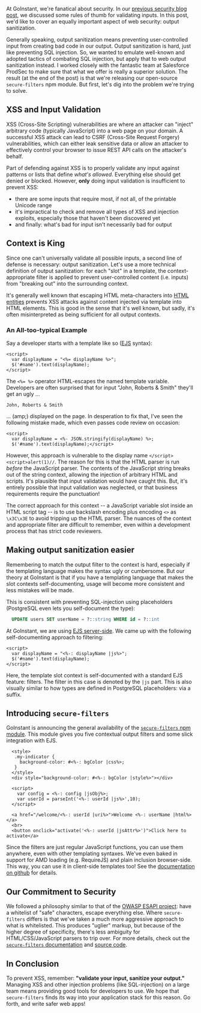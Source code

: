 At GoInstant, we're fanatical about security. In our [previous security blog post](https://goinstant.com/blog/...), we discussed some rules of thumb for validating inputs. In this post, we'd like to cover an equally important aspect of web security: output sanitization.

Generally speaking, output sanitization means preventing user-controlled input from creating bad code in our output.
Output sanitization is hard, just like preventing SQL injection. So, we wanted to emulate well-known and adopted tactics of combating SQL injection, but apply that to web output sanitization instead. I worked closely with the fantastic team at Salesforce ProdSec to make sure that what we offer is really a superior solution. The result (at the end of the post) is that we're releasing our open-source `secure-filters` npm module. But first, let's dig into the problem we're trying to solve.

## XSS and Input Validation

XSS (Cross-Site Scripting) vulnerabilities are where an attacker can "inject" arbitrary code (typically JavaScript) into a web page on your domain. A successful XSS attack can lead to CSRF (Cross-Site Request Forgery) vulnerabilities, which can either leak sensitive data or allow an attacker to effectively control your browser to issue REST API calls on the attacker's behalf.

Part of defending against XSS is to properly validate any input against patterns or lists that define _what's allowed_. Everything else should get denied or blocked. However, **only** doing input validation is insufficient to prevent XSS:

- there are some inputs that require most, if not all, of the printable Unicode range
- it's impractical to check and remove all types of XSS and injection exploits, especially those that haven't been discovered yet
- and finally: what's bad for input isn't necessarily bad for output

## Context is King

Since one can't universally validate all possible inputs, a second line of defense is necessary: output sanitization. Let's use a more technical definition of output sanitization: for each "slot" in a template, the context-appropriate filter is applied to prevent user-controlled content (i.e. inputs) from "breaking out" into the surrounding context.

It's generally well known that escaping HTML meta-characters into [HTML entities](https://en.wikipedia.org/wiki/List_of_XML_and_HTML_character_entity_references#Character_entity_references_in_HTML) prevents XSS attacks against content injected via template into HTML elements. This is good in the sense that it's well known, but sadly, it's often misinterpreted as being sufficient for all output contexts.

### An All-too-typical Example

Say a developer starts with a template like so ([EJS](http://embeddedjs.com/) syntax):

```ejs
<script>
  var displayName = "<%= displayName %>";
  $('#name').text(displayName);
</script>
```

The `<%= %>` operator HTML-escapes the named template variable. Developers are often surprised that for input "John, Roberts & Smith" they'll get an ugly ...

```text
John, Roberts & Smith
```

... (amp;) displayed on the page. In desperation to fix that, I've seen the following mistake made, which even passes code review on occasion:

```ejs
<script>
  var displayName = <%- JSON.stringify(displayName) %>;
  $('#name').text(displayName);</script>
```

However, this approach is vulnerable to the display name `</script><script>alert(1)//`. The reason for this is that the HTML parser is run _before_ the JavaScript parser. The contents of the JavaScript string breaks out of the string context, allowing the injection of arbitrary HTML and scripts. It's plausible that input validation would have caught this. But, it's entirely possible that input validation was neglected, or that business requirements require the punctuation!

The correct approach for this context -- a JavaScript variable slot inside an HTML script tag -- is to use backslash encoding plus encoding `<>` as `\x3C\x3E` to avoid tripping up the HTML parser. The nuances of the context and appropriate filter are difficult to remember, even within a development process that has strict code reviewers.

## Making output sanitization easier

Remembering to match the output filter to the context is hard, especially if the templating language makes the syntax ugly or cumbersome. But our theory at GoInstant is that if you have a templating language that makes the slot contexts self-documenting, usage will become more consistent and less mistakes will be made.

This is consistent with preventing SQL-injection using placeholders (PostgreSQL even lets you self-document the type):
```sql
  UPDATE users SET userName = ?::string WHERE id = ?::int
```

At GoInstant, we are using [EJS server-side](https://npmjs.org/package/ejs). We came up with the following self-documenting approach to filtering:

```ejs
<script>
  var displayName = "<%-: displayName |js%>";
  $('#name').text(displayName);
</script>
```

Here, the template slot context is self-documented with a standard EJS feature: filters. The filter in this case is denoted by the `|js` part. This is also visually similar to how types are defined in PostgreSQL placeholders: via a suffix.

## Introducing `secure-filters`

GoInstant is announcing the general availability of the [`secure-filters` npm module](https://npmjs.org/package/secure-filters). This module gives you five contextual output filters and some slick integration with EJS.

```ejs
  <style>
   .my-indicator {
     background-color: #<%-: bgColor |css%>;
   }
  </style>
  <div style="background-color: #<%-: bgColor |style%>"></div>

  <script>
    var config = <%-: config |jsObj%>;
    var userId = parseInt('<%-: userId |js%>',10);
  </script>

  <a href="/welcome/<%-: userId |uri%>">Welcome <%-: userName |html%></a>
  <br>
  <button onclick="activate('<%-: userId |jsAttr%>')">Click here to activate</a>
```

Since the filters are just regular JavaScript functions, you can use them anywhere, even with other templating syntaxes. We've even baked in support for AMD loading (e.g. RequireJS) and plain inclusion browser-side. This way, you can use it in client-side templates too!  See the [documentation on github](https://github.com/goinstant/secure-filters#secure-filters) for details.

## Our Commitment to Security

We followed a philosophy similar to that of the [OWASP ESAPI project](https://www.owasp.org/index.php/Category:OWASP_Enterprise_Security_API#tab=JavaScript): have a whitelist of "safe" characters, escape everything else. Where `secure-filters` differs is that we've taken a much more aggressive approach to what is whitelisted. This produces "uglier" markup, but because of the higher degree of specificity, there's less ambiguity for HTML/CSS/JavaScript parsers to trip over. For more details, check out the [`secure-filters` documentation](https://github.com/goinstant/secure-filters#secure-filters) and [source code](https://github.com/goinstant/secure-filters/blob/master/lib/secure-filters.js).

## In Conclusion

To prevent XSS, remember: **"validate your input, sanitize your output."** Managing XSS and other injection problems (like SQL-injection) on a large team means providing good tools for developers to use. We hope that `secure-filters` finds its way into your application stack for this reason. Go forth, and write safer web apps!
